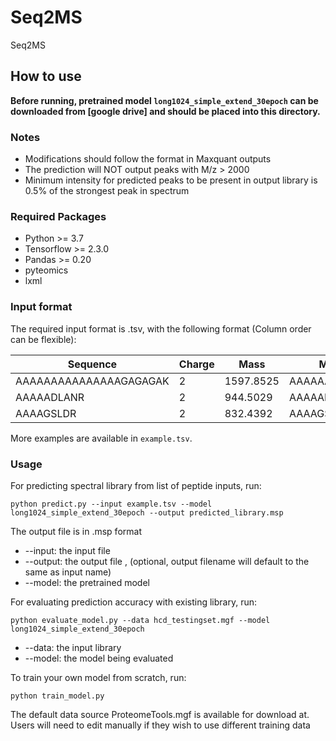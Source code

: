 # Seq2MS
Seq2MS



## How to use

__Before running, pretrained model `long1024_simple_extend_30epoch` can be downloaded from [google drive] and should be placed into this directory.__

### Notes

* Modifications should follow the format in Maxquant outputs 
* The prediction will NOT output peaks with M/z > 2000
* Minimum intensity for predicted peaks to be present in output library is 0.5% of the strongest peak in spectrum

### Required Packages

* Python >= 3.7
* Tensorflow >= 2.3.0
* Pandas >= 0.20
* pyteomics
* lxml

### Input format

The required input format is .tsv, with the following format (Column order can be flexible):

Sequence | Charge | Mass | Modified sequence | Modification | Protein
------- | ------ | ---- | ----------------- | ------------ | -------
AAAAAAAAAAAAAAAGAGAGAK | 2 | 1597.8525 | AAAAAAAAAAAAAAAGAGAGAK 
AAAAADLANR | 2 | 944.5029 | AAAAADLANR |  
AAAAGSLDR | 2 | 832.4392 | AAAAGSLDR | 

More examples are available in `example.tsv`.

### Usage

For predicting spectral library from list of peptide inputs, run:

`python predict.py --input example.tsv --model long1024_simple_extend_30epoch --output predicted_library.msp`

The output file is in .msp format

* --input: the input file
* --output: the output file , (optional, output filename will default to the same as input name)
* --model: the pretrained model

For evaluating prediction accuracy with existing library, run:

`python evaluate_model.py --data hcd_testingset.mgf --model long1024_simple_extend_30epoch`

* --data: the input library
* --model: the model being evaluated

To train your own model from scratch, run:

`python train_model.py`

The default data source ProteomeTools.mgf is available for download at.
Users will need to edit manually if they wish to use different training data
